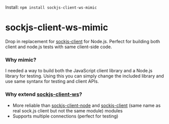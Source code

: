 Install:
`npm install sockjs-client-ws-mimic`

# sockjs-client-ws-mimic

Drop in replacement for [sockjs-client](https://github.com/sockjs/sockjs-client "sockjs-client") for Node.js. Perfect for building both client and node.js tests with same client-side code.

### Why mimic?

I needed a way to build both the JavaScript client library and a Node.js library for testing. Using this you can simply change the included library and use same syntanx for testing and client APIs.

### Why extend [sockjs-client-ws](https://www.npmjs.org/package/sockjs-client-ws "sockjs-client-ws")?

* More reliable than [sockjs-client-node](https://www.npmjs.org/package/sockjs-client-node "sockjs-client-node") and [sockjs-client](https://www.npmjs.org/package/sockjs-client "sockjs-client") (same name as real sock.js client but not the same module) modules
* Supports multiple connections (perfect for testing)
